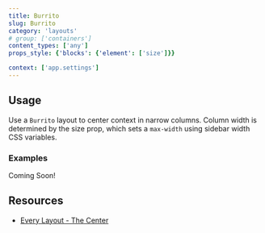 ```yaml
---
title: Burrito
slug: Burrito
category: 'layouts'
# group: ['containers']
content_types: ['any']
props_style: {'blocks': {'element': ['size']}}

context: ['app.settings']
---
```


## Usage

Use a `Burrito` layout to center context in narrow columns.
Column width is determined by the size prop, which sets a `max-width` using sidebar width CSS variables.

### Examples

<p class="feedback:prose bg:default:000 variant:bare emoji:default">Coming Soon!</p>

## Resources

- [Every Layout - The Center](https://every-layout.dev/layouts/center/)
